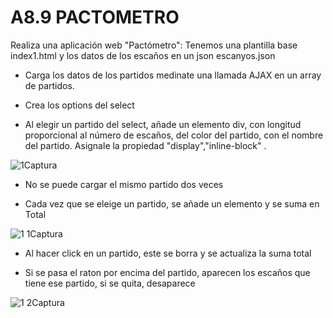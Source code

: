 # A8.9 PACTOMETRO

Realiza una aplicación web "Pactómetro":
Tenemos una plantilla base index1.html y los datos de los escaños en un json escanyos.json

- Carga los datos de los partidos medinate una llamada AJAX en un array de partidos. 

- Crea los options del select

- Al elegir un partido del select, añade un elemento div, con longitud proporcional al número de escaños, del color del partido, con el nombre del partido. Asignale la propiedad "display","inline-block" .

![1Captura](https://user-images.githubusercontent.com/70903768/118286967-4f82bf80-b4d3-11eb-972c-579aa8fc756a.PNG)


- No se puede cargar el mismo partido dos veces


- Cada vez que se eleige un partido, se añade un elemento y se suma en Total

![1 1Captura](https://user-images.githubusercontent.com/70903768/118286996-5578a080-b4d3-11eb-80e7-0c7d38576c32.PNG)


- Al hacer click en un partido, este se borra y se actualiza la suma total


- Si se pasa el raton por encima del partido, aparecen los escaños que tiene ese partido, si se quita, desaparece

![1 2Captura](https://user-images.githubusercontent.com/70903768/118287027-5c071800-b4d3-11eb-8560-be706cfd0ac3.PNG)

